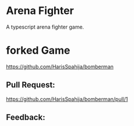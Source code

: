 # Arena Fighter
A typescript arena fighter game.
# forked Game
https://github.com/HarisSpahija/bomberman
## Pull Request:
https://github.com/HarisSpahija/bomberman/pull/1
## Feedback:
